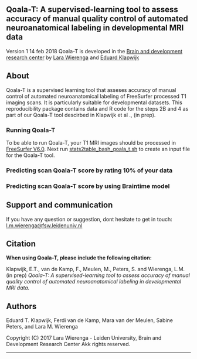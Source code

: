 ## Qoala-T: A supervised-learning tool to assess accuracy of manual quality control of automated neuroanatomical labeling in developmental MRI data

Version 1 14 feb 2018
Qoala-T is developed in the [Brain and development research center](https://www.brainanddevelopmentlab.nl) by [Lara Wierenga](https://www.brainanddevelopmentlab.nl/index.php/people/post-docs/181-post-doctoral-researchers/273-lara-wierenga) and [Eduard Klapwijk](https://www.brainanddevelopmentlab.nl/index.php/people/post-docs/181-post-doctoral-researchers/287-eduard-klapwijk)

About
-----
Qoala-T is a supervised learning tool that asseses accuracy of manual control of automated neuroanatomical labeling of FreeSurfer processed T1 imaging scans. It is particularly suitable for developmental datasets. 
This reproducibility package contains data and R code for the steps 2B and 4 as part of our Qoala-T tool descirbed in Klapwijk et al ., (in prep).  

### Running Qoala-T
To be able to run Qoala-T, your T1 MRI images should be processed in [FreeSurfer V6.0](https://surfer.nmr.mgh.harvard.edu/fswiki/DownloadAndInstall). Next run [stats2table_bash_qoala_t.sh](https://github.com/larawierenga/Qoala-T-under-construction/blob/master/stats2table_bash_qoala_t.sh) to create an input file for the Qoala-T tool. 

### Predicting scan Qoala-T score by rating 10% of your data

### Predicting scan Qoala-T score by using Braintime model


Support and communication
-------------------------
If you have any question or suggestion, dont hesitate to get in touch:
<l.m.wierenga@fsw.leidenuniv.nl>


Citation
--------
**When using Qoala-T, please include the following citation:**

Klapwijk, E.T., van de Kamp, F., Meulen, M., Peters, S. and Wierenga, L.M. (in prep) *Qoala-T: A supervised-learning tool to assess accuracy of manual quality control of automated neuroanatomical labeling in developmental MRI data.*


Authors
-------
Eduard T. Klapwijk, Ferdi van de Kamp, Mara van der Meulen, Sabine Peters, and Lara M. Wierenga


Copyright (C) 2017 Lara Wierenga - Leiden University, Brain and Development Research Center
Akk rights reserved.

----


